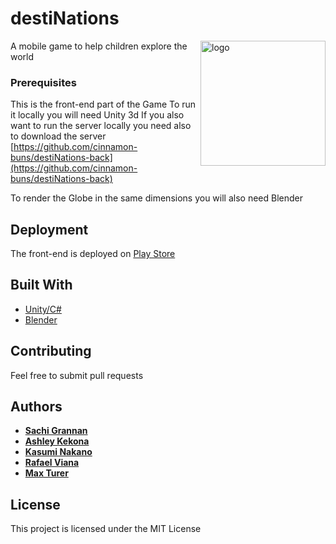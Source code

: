 # destiNations

<img src="https://github.com/cinnamon-buns/destiNations-front/blob/master/destinationslogo.png" alt="logo" width="200" align="right"/>

A mobile game to help children explore the world

### Prerequisites

This is the front-end part of the Game
To run it locally you will need Unity 3d
If you also want to run the server locally you need also to download the server
[https://github.com/cinnamon-buns/destiNations-back](https://github.com/cinnamon-buns/destiNations-back)

To render the Globe in the same dimensions you will also need Blender

## Deployment

The front-end is deployed on [Play Store](https://play.google.com/apps/testing/com.CinnamonBuns.destiNations)

## Built With

* [Unity/C#](https://unity.com/)
* [Blender](https://www.blender.org/)

## Contributing

Feel free to submit pull requests

## Authors
* **[Sachi Grannan](https://github.com/sachix1001)** 
* **[Ashley Kekona](https://github.com/akekona8)** 
* **[Kasumi Nakano]( https://github.com/Kasumy1215)** 
* **[Rafael Viana]( https://github.com/vianarafael)** 
* **[Max Turer](https://github.com/caxwel)** 
 
## License

This project is licensed under the MIT License 


